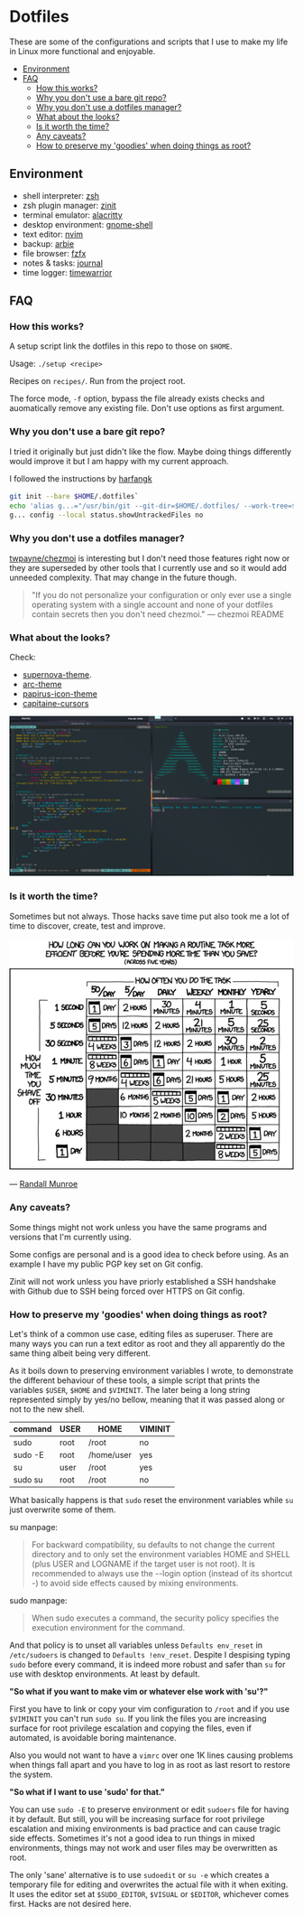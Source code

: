 # Dotfiles
These are some of the configurations and scripts that I use to make my life in Linux more functional and enjoyable.

<!-- TOC GFM -->

* [Environment](#environment)
* [FAQ](#faq)
  * [How this works?](#how-this-works)
  * [Why you don't use a bare git repo?](#why-you-dont-use-a-bare-git-repo)
  * [Why you don't use a dotfiles manager?](#why-you-dont-use-a-dotfiles-manager)
  * [What about the looks?](#what-about-the-looks)
  * [Is it worth the time?](#is-it-worth-the-time)
  * [Any caveats?](#any-caveats)
  * [How to preserve my 'goodies' when doing things as root?](#how-to-preserve-my-goodies-when-doing-things-as-root)

<!-- /TOC -->

## Environment
- shell interpreter: [zsh](https://www.zsh.org/)
- zsh plugin manager: [zinit](https://github.com/zdharma-continuum/zinit)
- terminal emulator: [alacritty](https://alacritty.org/)
- desktop environment: [gnome-shell](https://wiki.gnome.org/Projects/GnomeShell)
- text editor: [nvim](https://neovim.io/)
- backup: [arbie](https://github.com/danisztls/arbie)
- file browser: [fzfx](https://github.com/danisztls/fzfx)
- notes & tasks: [journal](https://github.com/danisztls/journal)
- time logger: [timewarrior](https://timewarrior.net/)

## FAQ
### How this works?
A setup script link the dotfiles in this repo to those on `$HOME`.

Usage: `./setup <recipe>`

Recipes on `recipes/`. Run from the project root.

The force mode, `-f` option, bypass the file already exists checks and auomatically remove any existing file. Don't use options as first argument.

### Why you don't use a bare git repo?
I tried it originally but just didn't like the flow. Maybe doing things differently would improve it but I am happy with my current approach.

I followed the instructions by [harfangk](https://harfangk.github.io/2016/09/18/manage-dotfiles-with-a-git-bare-repository.html)
```sh
git init --bare $HOME/.dotfiles`
echo 'alias g...="/usr/bin/git --git-dir=$HOME/.dotfiles/ --work-tree=$HOME"' >> $HOME/.aliases
g... config --local status.showUntrackedFiles no
```

### Why you don't use a dotfiles manager?
[twpayne/chezmoi](https://github.com/twpayne/chezmoi) is interesting but I don't need those features right now or they are superseded by other tools that I currently use and so it would add unneeded complexity. That may change in the future though.

> "If you do not personalize your configuration or only ever use a single operating system with a single account and none of your dotfiles contain secrets then you don't need chezmoi." — chezmoi README

### What about the looks?
Check:
- [supernova-theme](https://github.com/danisztls/supernova-theme).
- [arc-theme](https://github.com/jnsh/arc-theme)
- [papirus-icon-theme](https://github.com/PapirusDevelopmentTeam/papirus-icon-theme)
- [capitaine-cursors](https://github.com/keeferrourke/capitaine-cursors)

![Desktop in 2021](https://github.com/danisztls/dotfiles/raw/main/assets/21-desktop.png)

### Is it worth the time?
Sometimes but not always. Those hacks save time put also took me a lot of time to discover, create, test and improve.

![xkcd: Is It Worth the Time?](https://github.com/danisztls/dotfiles/raw/main/assets/is-it-worth-the-time.png)

— [Randall Munroe](https://xkcd.com/1205/)

### Any caveats?
Some things might not work unless you have the same programs and versions that I'm currently using.

Some configs are personal and is a good idea to check before using. As an example I have my public PGP key set on Git config.

Zinit will not work unless you have priorly established a SSH handshake with Github due to SSH being forced over HTTPS on Git config.

### How to preserve my 'goodies' when doing things as root?
Let's think of a common use case, editing files as superuser. There are many ways you can run a text editor as root and they all apparently do the same thing albeit being very different.

As it boils down to preserving environment variables I wrote, to demonstrate the different behaviour of these tools, a simple script that prints the variables `$USER`, `$HOME` and `$VIMINIT`. The later being a long string represented simply by yes/no bellow, meaning that it was passed along or not to the new shell.

| command | USER | HOME       | VIMINIT |
| ---     | ---  | ---        | ---     |
| sudo    | root | /root      | no      |
| sudo -E | root | /home/user | yes     |
| su      | user | /root      | yes     |
| sudo su | root | /root      | no      |

What basically happens is that `sudo` reset the environment variables while `su` just overwrite some of them.

su manpage:
> For backward compatibility, su defaults to not change the current directory and to only set the environment variables HOME and SHELL  (plus
> USER  and LOGNAME if the target user is not root).  It is recommended to always use the --login option (instead of its shortcut -) to avoid
> side effects caused by mixing environments.

sudo manpage:
> When sudo executes a command, the security policy specifies the execution environment for the command.

And that policy is to unset all variables unless `Defaults env_reset` in `/etc/sudoers` is changed to `Defaults !env_reset`. Despite I despising typing `sudo` before every command, it is indeed more robust and safer than `su` for use with desktop environments. At least by default.

**"So what if you want to make vim or whatever else work with 'su'?"**

First you have to link or copy your vim configuration to `/root` and if you use `$VIMINIT` you can't run `sudo su`. If you link the files you are increasing surface for root privilege escalation and copying the files, even if automated, is avoidable boring maintenance.

Also you would not want to have a `vimrc` over one 1K lines causing problems when things fall apart and you have to log in as root as last resort to restore the system.

**"So what if I want to use 'sudo' for that."**

You can use `sudo -E` to preserve environment or edit `sudoers` file for having it by default. But still, you will be increasing surface for root privilege escalation and mixing environments is bad practice and can cause tragic side effects. Sometimes it's not a good idea to run things in mixed environments, things may not work and user files may be overwritten as root.

The only 'sane' alternative is to use `sudoedit` or `su -e` which creates a temporary file for editing and overwrites the actual file with it when exiting. It uses the editor set at `$SUDO_EDITOR`, `$VISUAL` or `$EDITOR`, whichever comes first. Hacks are not desired here.

